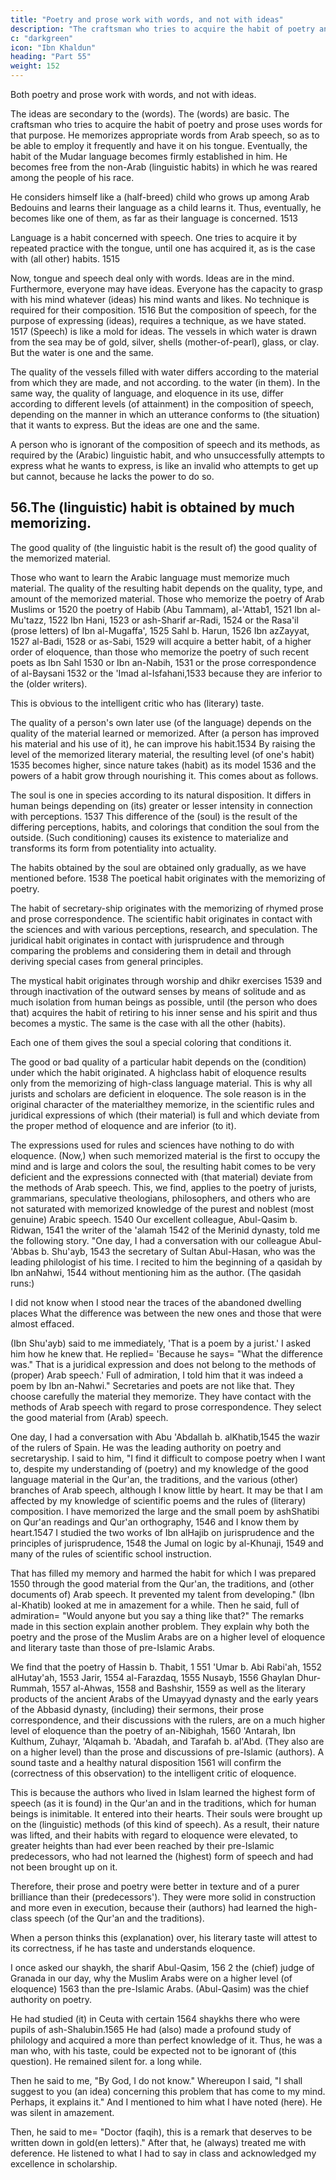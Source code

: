 ```yaml
---
title: "Poetry and prose work with words, and not with ideas"
description: "The craftsman who tries to acquire the habit of poetry and prose uses words for that purpose. He memorizes appropriate words from Arab speech, so as to be able to employ it frequently and have it on his tongue"
c: "darkgreen"
icon: "Ibn Khaldun"
heading: "Part 55"
weight: 152
---
```




Both poetry and prose work with words, and not with ideas. 

The ideas are secondary to the (words). The (words) are basic. The craftsman who tries to acquire the habit of poetry and prose uses words for that purpose. He memorizes appropriate words from Arab speech, so as to be able to employ it frequently and have it on his tongue. Eventually, the habit of the Mudar language becomes firmly established in him. He becomes free from the non-Arab (linguistic habits) in which he was reared among the people of his race. 

He considers himself like a (half-breed) child who grows up among Arab Bedouins and learns their language as a child learns it. Thus, eventually, he becomes like one of them, as far as their language is concerned. 1513

Language is a habit concerned with speech. One tries to acquire it by repeated practice with the tongue, until one has acquired it, as is the case with (all other) habits. 1515 

Now, tongue and speech deal only with words. Ideas are in the mind. Furthermore, everyone may have ideas. Everyone has the capacity to grasp with his mind whatever (ideas) his mind wants and likes. No technique is required for their
composition. 1516 But the composition of speech, for the purpose of expressing
(ideas), requires a technique, as we have stated. 1517 (Speech) is like a mold for
ideas. The vessels in which water is drawn from the sea may be of gold, silver, shells (mother-of-pearl), glass, or clay. But the water is one and the same. 

The quality of the vessels filled with water differs according to the material from which they are made, and not according. to the water (in them). In the same way, the quality of language, and eloquence in its use, differ according to different levels (of attainment) in the composition of speech, depending on the manner in which an utterance conforms to (the situation) that it wants to express. But the ideas are one and the same.

A person who is ignorant of the composition of speech and its methods, as required by the (Arabic) linguistic habit, and who unsuccessfully attempts to express what he wants to express, is like an invalid who attempts to get up but cannot, because he lacks the power to do so.


## 56.The (linguistic) habit is obtained by much memorizing.

The good quality of (the linguistic habit is the result of) the good quality of the memorized material. 

Those who  want  to learn the Arabic language must memorize much material. The quality of the resulting habit depends
on the quality, type, and amount of the memorized material. Those who memorize the poetry of Arab Muslims or 1520 the poetry of Habib (Abu Tammam), al-'Attab1, 1521 Ibn al-Mu'tazz, 1522 Ibn Hani, 1523 or ash-Sharif ar-Radi, 1524 or the Rasa'il (prose letters) of Ibn al-Mugaffa', 1525 Sahl b. Harun, 1526 Ibn azZayyat, 1527 al-Badi, 1528 or as-Sabi, 1529 will acquire a better habit, of a higher order of eloquence, than those who memorize the poetry of such recent poets as Ibn Sahl 1530 or Ibn an-Nabih, 1531 or the prose correspondence of al-Baysani 1532 or the 'Imad al-Isfahani,1533 because they are inferior to the (older writers). 

This is obvious to the intelligent critic who has (literary) taste.

The quality of a person's own later use (of the language) depends on the quality of the material learned or memorized. After (a person has improved his material and his use of it), he can improve his habit.1534 By raising the level of the memorized literary material, the resulting level (of one's habit) 1535 becomes higher, since nature takes (habit) as its model 1536 and the powers of a habit grow through nourishing it. This comes about as follows. 

The soul is one in species according to its natural disposition. It differs in human beings depending on (its) greater or lesser intensity in connection with perceptions. 1537 This difference of the (soul) is the result of the differing perceptions, habits, and colorings that condition the soul from the outside. (Such conditioning) causes its existence to materialize and transforms its form from potentiality into actuality.

The habits obtained by the soul are obtained only gradually, as we have mentioned before. 1538 The poetical habit originates with the memorizing of poetry. 

The habit of secretary-ship originates with the memorizing of rhymed prose and prose correspondence. The scientific habit originates in contact with the sciences and with various perceptions, research, and speculation. The juridical habit
originates in contact with jurisprudence and through comparing the problems and considering them in detail and through deriving special cases from general principles. 

The mystical habit originates through worship and dhikr exercises 1539 and through inactivation of the outward senses by means of solitude and as much isolation from human beings as possible, until (the person who does that) acquires
the habit of retiring to his inner sense and his spirit and thus becomes a mystic. The
same is the case with all the other (habits). 

Each one of them gives the soul a special coloring that conditions it.

The good or bad quality of a particular habit depends on the (condition) under which the habit originated. A highclass habit of eloquence results only from the memorizing of high-class language material. This is why all jurists and scholars are deficient in eloquence. The sole reason is in the original character of the materialthey memorize, in the scientific rules and juridical expressions of which (their material) is full and which deviate from the proper method of eloquence and are inferior (to it). 

The expressions used for rules and sciences have nothing to do with eloquence. (Now,) when such memorized material is the first to occupy the mind
and is large and colors the soul, the resulting habit comes to be very deficient and
the expressions connected with (that material) deviate from the methods of Arab
speech. This, we find, applies to the poetry of jurists, grammarians, speculative
theologians, philosophers, and others who are not saturated with memorized
knowledge of the purest and noblest (most genuine) Arabic speech. 1540
Our excellent colleague, Abul-Qasim b. Ridwan, 1541 the writer of the
'alamah 1542 of the Merinid dynasty, told me the following story. "One day, I had a
conversation with our colleague Abul-'Abbas b. Shu'ayb, 1543 the secretary of Sultan
Abul-Hasan, who was the leading philologist of his time. I recited to him the
beginning of a qasidah by Ibn anNahwi, 1544 without mentioning him as the author.
(The qasidah runs:)

I did not know when I stood near the traces of the abandoned dwelling
places
What the difference was between the new ones and those that were almost
effaced.

(Ibn Shu'ayb) said to me immediately, 'That is a poem by a jurist.' I asked him how he knew that. He replied= 'Because he says= "What the difference was."
That is a juridical expression and does not belong to the methods of (proper) Arab speech.' Full of admiration, I told him that it was indeed a poem by Ibn an-Nahwi."
Secretaries and poets are not like that. They choose carefully the material they memorize. They have contact with the methods of Arab speech with regard to
prose correspondence. They select the good material from (Arab) speech.

One day, I had a conversation with Abu 'Abdallah b. alKhatib,1545 the wazir of the rulers of Spain. He was the leading authority on poetry and secretaryship. I
said to him, "I find it difficult to compose poetry when I want to, despite my understanding of (poetry) and my knowledge of the good language material in the
Qur'an, the traditions, and the various (other) branches of Arab speech, although I know little by heart. It may be that I am affected by my knowledge of scientific
poems and the rules of (literary) composition. I have memorized the large and the small poem by ashShatibi on Qur'an readings and Qur'an orthography, 1546 and I
know them by heart.1547 I studied the two works of Ibn alHajib on jurisprudence and the principles of jurisprudence, 1548 the Jumal on logic by al-Khunaji, 1549 and
many of the rules of scientific school instruction. 

That has filled my memory and harmed the habit for which I was prepared 1550 through the good material from the
Qur'an, the traditions, and (other documents of) Arab speech. It prevented my talent
from developing." (Ibn al-Khatib) looked at me in amazement for a while. Then he
said, full of admiration= "Would anyone but you say a thing like that?"
The remarks made in this section explain another problem. They explain why
both the poetry and the prose of the Muslim Arabs are on a higher level of
eloquence and literary taste than those of pre-Islamic Arabs. 

We find that the poetry of Hassin b. Thabit, 1 551 'Umar b. Abi Rabi'ah, 1552 alHutay'ah, 1553 Jarir, 1554
al-Farazdaq, 1555 Nusayb, 1556 Ghaylan Dhur-Rummah, 1557 al-Ahwas, 1558 and Bashshir, 1559 as well as the literary products of the ancient Arabs of the Umayyad dynasty and the early years of the Abbasid dynasty, (including) their sermons, their prose correspondence, and their discussions with the rulers, are on a much higher
level of eloquence than the poetry of an-Nibighah, 1560 'Antarah, Ibn Kulthum,
Zuhayr, 'Alqamah b. 'Abadah, and Tarafah b. al'Abd. (They also are on a higher
level) than the prose and discussions of pre-Islamic (authors). A sound taste and a
healthy natural disposition 1561 will confirm the (correctness of this observation) to
the intelligent critic of eloquence.

This is because the authors who lived in Islam learned the highest form of speech (as it is found) in the Qur'an and in the traditions, which for human beings is inimitable. It entered into their hearts. Their souls were brought up on the
(linguistic) methods (of this kind of speech). As a result, their nature was lifted, and
their habits with regard to eloquence were elevated, to greater heights than had ever
been reached by their pre-Islamic predecessors, who had not learned the (highest)
form of speech and had not been brought up on it. 

Therefore, their prose and poetry were better in texture and of a purer brilliance than their (predecessors'). They were
more solid in construction and more even in execution, because their (authors) had
learned the high-class speech (of the Qur'an and the traditions). 

When a person thinks this (explanation) over, his literary taste will attest to its correctness, if he has
taste and understands eloquence.

I once asked our shaykh, the sharif Abul-Qasim, 156 2 the (chief) judge of Granada in our day, why the Muslim Arabs were on a higher level (of eloquence) 1563 than the pre-Islamic Arabs. (Abul-Qasim) was the chief authority on poetry.

He had studied (it) in Ceuta with certain 1564 shaykhs there who were pupils of ash-Shalubin.1565 He had (also) made a profound study of philology and acquired a more than perfect knowledge of it. Thus, he was a man who, with his taste, could be
expected not to be ignorant of (this question). He remained silent for. a long while.

Then he said to me, "By God, I do not know." Whereupon I said, "I shall suggest to you (an idea) concerning this problem that has come to my mind. Perhaps, it explains it." And I mentioned to him what I have noted (here). He was silent in amazement. 

Then, he said to me= "Doctor (faqih), this is a remark that deserves to be written down in gold(en letters)." After that, he (always) treated me with deference. He listened to what I had to say in class and acknowledged my excellence in scholarship.
